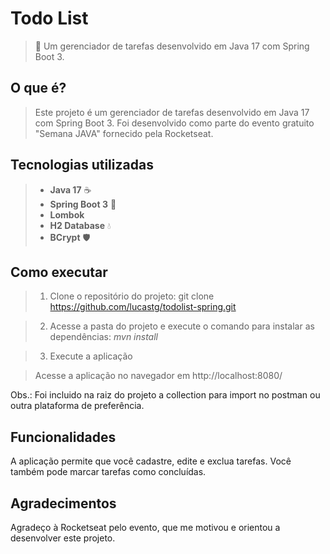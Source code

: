# Todo List

> **🚀** Um gerenciador de tarefas desenvolvido em Java 17 com Spring Boot 3.

## O que é?

> Este projeto é um gerenciador de tarefas desenvolvido em Java 17 com Spring Boot 3. Foi desenvolvido como parte do evento gratuito "Semana JAVA" fornecido pela Rocketseat.

## Tecnologias utilizadas

> * **Java 17** ☕
> * **Spring Boot 3** 🌱
> * **Lombok**
> * **H2 Database** 💧
> * **BCrypt** 🛡️

## Como executar

> 1. Clone o repositório do projeto:
     git clone https://github.com/lucastg/todolist-spring.git

> 2. Acesse a pasta do projeto e execute o comando para instalar as dependências:
     *mvn install*

> 3. Execute a aplicação

> Acesse a aplicação no navegador em http://localhost:8080/

Obs.: Foi incluido na raiz do projeto a collection para import no postman ou outra plataforma de preferência.

## Funcionalidades
A aplicação permite que você cadastre, edite e exclua tarefas. Você também pode marcar tarefas como concluídas.

## Agradecimentos
Agradeço à Rocketseat pelo evento, que me motivou e orientou a desenvolver este projeto.
